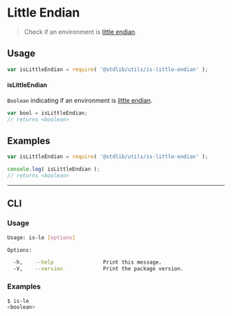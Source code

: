 # Little Endian

> Check if an environment is [little endian][endianness].


<!-- <usage> -->

## Usage

``` javascript
var isLittleEndian = require( '@stdlib/utils/is-little-endian' );
```

#### isLittleEndian

`Boolean` indicating if an environment is [little endian][endianness].

``` javascript
var bool = isLittleEndian;
// returns <boolean>
```

<!-- </usage> -->


<!-- <examples> -->

## Examples

``` javascript
var isLittleEndian = require( '@stdlib/utils/is-little-endian' );

console.log( isLittleEndian );
// returns <boolean>
```

<!-- </examples> -->


---

<!-- <cli> -->
## CLI


<!-- <usage> -->

### Usage

``` bash
Usage: is-le [options]

Options:

  -h,    --help                Print this message.
  -V,    --version             Print the package version.
```

<!-- </usage> -->


<!-- <examples> -->

### Examples

``` bash
$ is-le
<boolean>
```

<!-- </examples> -->

<!-- </cli> -->


<!-- <links> -->

[endianness]: http://en.wikipedia.org/wiki/Endianness

<!-- </links> -->
